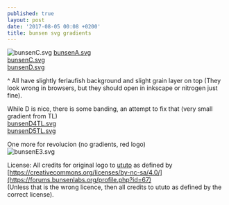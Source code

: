 ```yaml
---
published: true
layout: post
date: '2017-08-05 00:08 +0200'
title: bunsen svg gradients
---
```

![bunsenC.svg]({{site.baseurl}}/media/bunsenC.svg)
[bunsenA.svg]({{site.baseurl}}/media/bunsenA.svg)  
[bunsenC.svg]({{site.baseurl}}/media/bunsenC.svg)  
[bunsenD.svg]({{site.baseurl}}/media/bunsenD.svg)  

^ All have slightly ferlaufish background and slight grain layer on top (They look wrong in browsers, but they should open in inkscape or nitrogen just fine).

While D is nice, there is some banding, an attempt to fix that (very small gradient from TL)  
[bunsenD4TL.svg]({{site.baseurl}}/media/bunsenD4TL.svg)  
[bunsenD5TL.svg]({{site.baseurl}}/media/bunsenD5TL.svg)

One more for revolucion (no gradients, red logo)  
![bunsenE3.svg]({{site.baseurl}}/media/bunsenE3.svg)

License: All credits for original logo to [ututo](https://forums.bunsenlabs.org/profile.php?id=67) as defined by  
[https://creativecommons.org/licenses/by-nc-sa/4.0/](https://forums.bunsenlabs.org/profile.php?id=67)    
(Unless that is the wrong licence, then all credits to ututo as defined by the correct license).
